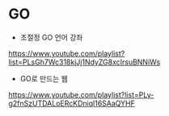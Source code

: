 # GO

- 초절정 GO 언어 강좌

<https://www.youtube.com/playlist?list=PLsGh7Wc318kjJj1NdyZG8xcIrsuBNNiWs>

- GO로 만드는 웹

<https://www.youtube.com/playlist?list=PLy-g2fnSzUTDALoERcKDniql16SAaQYHF>
